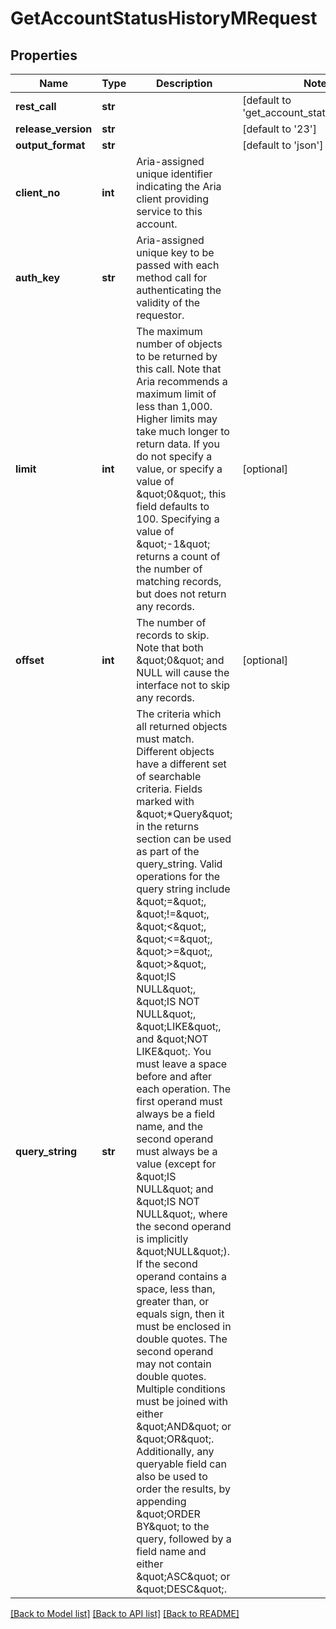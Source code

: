 # GetAccountStatusHistoryMRequest

## Properties
Name | Type | Description | Notes
------------ | ------------- | ------------- | -------------
**rest_call** | **str** |  | [default to 'get_account_status_history_m']
**release_version** | **str** |  | [default to '23']
**output_format** | **str** |  | [default to 'json']
**client_no** | **int** | Aria-assigned unique identifier indicating the Aria client providing service to this account.  | 
**auth_key** | **str** | Aria-assigned unique key to be passed with each method call for authenticating the validity of the requestor.  | 
**limit** | **int** | The maximum number of objects to be returned by this call. Note that Aria recommends a maximum limit  of less than 1,000. Higher limits may take much longer to return data. If you do not specify a value,  or specify a value of \&quot;0\&quot;, this field defaults to 100. Specifying a value of \&quot;-1\&quot; returns a count of  the number of matching records, but does not return any records.  | [optional] 
**offset** | **int** | The number of records to skip. Note that both \&quot;0\&quot; and NULL will cause the interface not to skip any records.  | [optional] 
**query_string** | **str** | The criteria which all returned objects must match. Different objects have a different set of searchable criteria. Fields marked with \&quot;*Query\&quot; in the returns section can be used as part of the query_string. Valid operations for the query string include \&quot;&#x3D;\&quot;, \&quot;!&#x3D;\&quot;, \&quot;&lt;\&quot;, \&quot;&lt;&#x3D;\&quot;, \&quot;&gt;&#x3D;\&quot;, \&quot;&gt;\&quot;, \&quot;IS NULL\&quot;, \&quot;IS NOT NULL\&quot;, \&quot;LIKE\&quot;, and \&quot;NOT LIKE\&quot;. You must leave a space before and after each operation. The first operand must always be a field name, and the second operand must always be a value (except for \&quot;IS NULL\&quot; and \&quot;IS NOT NULL\&quot;, where the second operand is implicitly \&quot;NULL\&quot;). If the second operand contains a space, less than, greater than, or equals sign, then it must be enclosed in double quotes. The second operand may not contain double quotes. Multiple conditions must be joined with either \&quot;AND\&quot; or \&quot;OR\&quot;. Additionally, any queryable field can also be used to order the results, by appending \&quot;ORDER BY\&quot; to the query, followed by a field name and either \&quot;ASC\&quot; or \&quot;DESC\&quot;.  | 

[[Back to Model list]](../README.md#documentation-for-models) [[Back to API list]](../README.md#documentation-for-api-endpoints) [[Back to README]](../README.md)


